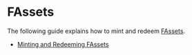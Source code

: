 # FAssets

The following guide explains how to mint and redeem [FAssets](../../tech/fassets/index.md).

* [Minting and Redeeming FAssets](./minting-redeeming.md)
